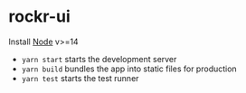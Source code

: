 # rockr-ui
Install [Node](https://nodejs.org/en/download) v>=14

- `yarn start` starts the development server
- `yarn build` bundles the app into static files for production
- `yarn test` starts the test runner
